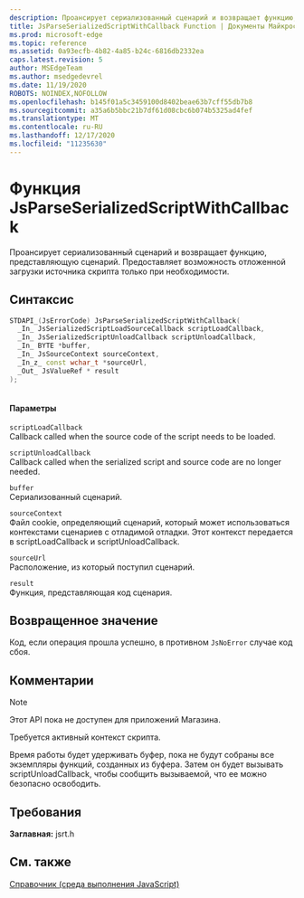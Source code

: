 ```yaml
---
description: Проансирует сериализованный сценарий и возвращает функцию, представляющую сценарий. Предоставляет возможность отложенной загрузки источника скрипта только при необходимости.
title: JsParseSerializedScriptWithCallback Function | Документы Майкрософт
ms.prod: microsoft-edge
ms.topic: reference
ms.assetid: 0a93ecfb-4b82-4a85-b24c-6816db2332ea
caps.latest.revision: 5
author: MSEdgeTeam
ms.author: msedgedevrel
ms.date: 11/19/2020
ROBOTS: NOINDEX,NOFOLLOW
ms.openlocfilehash: b145f01a5c3459100d8402beae63b7cff55db7b8
ms.sourcegitcommit: a35a6b5bbc21b7df61d08cbc6b074b5325ad4fef
ms.translationtype: MT
ms.contentlocale: ru-RU
ms.lasthandoff: 12/17/2020
ms.locfileid: "11235630"
---
```

# Функция JsParseSerializedScriptWithCallback

Проансирует сериализованный сценарий и возвращает функцию, представляющую сценарий. Предоставляет возможность отложенной загрузки источника скрипта только при необходимости.  
  
## Синтаксис  
  
```cpp  
STDAPI_(JsErrorCode) JsParseSerializedScriptWithCallback(  
  _In_ JsSerializedScriptLoadSourceCallback scriptLoadCallback,  
  _In_ JsSerializedScriptUnloadCallback scriptUnloadCallback,  
  _In_ BYTE *buffer,  
  _In_ JsSourceContext sourceContext,  
  _In_z_ const wchar_t *sourceUrl,  
  _Out_ JsValueRef * result  
);  
  
```  
  
#### Параметры  
 `scriptLoadCallback`  
 Callback called when the source code of the script needs to be loaded.  
  
 `scriptUnloadCallback`  
 Callback called when the serialized script and source code are no longer needed.  
  
 `buffer`  
 Сериализованный сценарий.  
  
 `sourceContext`  
 Файл cookie, определяющий сценарий, который может использоваться контекстами сценариев с отладимой отладки.     Этот контекст передается в scriptLoadCallback и scriptUnloadCallback.  
  
 `sourceUrl`  
 Расположение, из который поступил сценарий.  
  
 `result`  
 Функция, представляющая код сценария.  
  
## Возвращенное значение  
 Код, если операция прошла успешно, в противном `JsNoError` случае код сбоя.  
  
## Комментарии  
  
> [!NOTE]
>  Этот API пока не доступен для приложений Магазина.  
  
 Требуется активный контекст скрипта.  
  
 Время работы будет удерживать буфер, пока не будут собраны все экземпляры функций, созданных из буфера.  Затем он будет вызывать scriptUnloadCallback, чтобы сообщить вызываемой, что ее можно безопасно освободить.  
  
## Требования  
 **Заглавная:** jsrt.h  
  
## См. также  
 [Справочник (среда выполнения JavaScript)](../chakra-hosting/reference-javascript-runtime.md)
